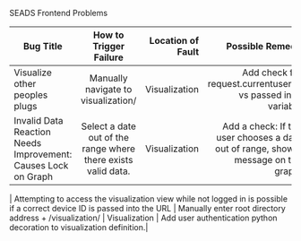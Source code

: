SEADS Frontend Problems






 
 


| Bug Title        | How to Trigger Failure           | Location of Fault  | Possible Remedy |
| ------------- |:-------------:| -----:|-----:|
| Visualize other peoples plugs      | Manually navigate to visualization/<deviceID> | Visualization | Add check for request.currentuser.id vs passed in id variable |
| Invalid Data Reaction Needs Improvement: Causes Lock on Graph      | Select a date out of the range where there exists valid data.       |   Visualization | Add a check: If the user chooses a date out of range, show a message on the graph.|

| Attempting to access the visualization view while not logged in is possible if a correct device ID is passed into the URL | Manually enter root directory address + /visualization/<deviceID>      |    Visualization | Add user authentication python decoration to visualization definition.|
